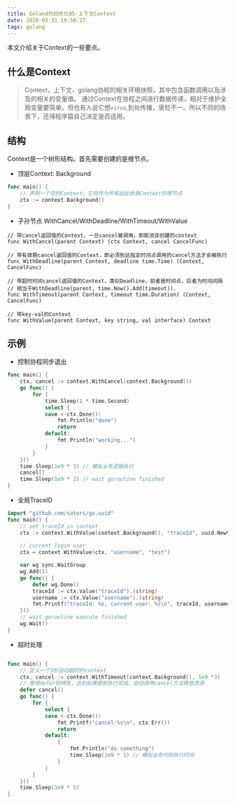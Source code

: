 ```yaml
---
title: Goland代码优化05-上下文Context
date: 2020-03-31 19:50:27
tags: golang
---
```

本文介绍关于Context的一些要点。

## 什么是Context
>Context，上下文，golang协程的相关环境快照，其中包含函数调用以及涉及的相关的变量值。
通过Context在协程之间进行数据传递，相对于维护全局变量要简单。但也有人说它想`virus`,到处传播，褒贬不一。所以不同的场景下，还得程序猿自己决定是否适用。

## 结构
Context是一个树形结构。首先需要创建的是根节点。
- 顶层Context: Background
```go
func main() {
    // 声明一个空的Context，它将作为所有由此继承Context的根节点
    ctx := context.Background()
}
```

- 子孙节点 WithCancel/WithDeadline/WithTimeout/WithValue
```
// 带cancel返回值的Context，一旦cancel被调用，即取消该创建的context
func WithCancel(parent Context) (ctx Context, cancel CancelFunc) 

// 带有效期cancel返回值的Context，即必须到达指定时间点调用的cancel方法才会被执行
func WithDeadline(parent Context, deadline time.Time) (Context, CancelFunc) 

// 带超时时间cancel返回值的Context，类似Deadline，前者是时间点，后者为时间间隔
// 相当于WithDeadline(parent, time.Now().Add(timeout)).
func WithTimeout(parent Context, timeout time.Duration) (Context, CancelFunc)

// 带key-val的Context
func WithValue(parent Context, key string, val interface) Context
```

<!--more-->
## 示例
- 控制协程同步退出
```go
func main() {
	ctx, cancel := context.WithCancel(context.Background())
	go func() {
		for {
			time.Sleep(1 * time.Second)
			select {
			case <-ctx.Done():
				fmt.Println("done")
				return
			default:
				fmt.Println("working...")
			}
		}
	}()
	time.Sleep(1e9 * 3) // 模拟业务逻辑执行
	cancel()
	time.Sleep(1e9 * 2) // wait goroutine finished
}
```

- 全局TraceID
```go
import "github.com/satori/go.uuid"
func main() {
    // set traceId in context
    ctx := context.WithValue(context.Background(), "traceId", uuid.NewV4().String())
    
    // current login user
	ctx = context.WithValue(ctx, "username", "test")

	var wg sync.WaitGroup
	wg.Add(1)
	go func() {
		defer wg.Done()
		traceId := ctx.Value("traceId").(string)
		username := ctx.Value("username").(string)
		fmt.Printf("traceId: %s, current user: %s\n", traceId, username)
	}()
    // wait goroutine execute finished
	wg.Wait()
}
```

- 超时处理
```go

func main() {
	// 定义一个3秒自动超时的context
	ctx, cancel := context.WithTimeout(context.Background(), 1e9 *3)
	// 使用defer的特性，达到如果提前执行完成，自动调用cancel方法释放资源
	defer cancel()
	go func() {
		for {
			select {
			case <-ctx.Done():
				fmt.Printf("cancel:%s\n", ctx.Err())
				return
			default:
				{
					fmt.Println("do something")
					time.Sleep(1e9 * 1) // 模拟业务代码执行时间
				}
			}
		}
	}()
	time.Sleep(1e9 * 5)
}
```
